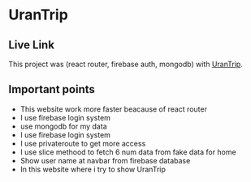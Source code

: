 # UranTrip
## Live Link
This project was (react router, firebase auth, mongodb) with [UranTrip](https://ecma-travels.web.app).

## Important points

- This website work more faster beacause of react router
- I use firebase login system 
- use mongodb for my data
- I use firebase login system 
- I use privateroute to get more access
- I use slice methood to fetch 6 num data from fake data for home
- Show user name at navbar from firebase database
- In this website where i try to show UranTrip